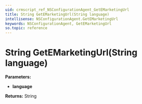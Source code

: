```yaml
---
uid: crmscript_ref_NSConfigurationAgent_GetEMarketingUrl
title: String GetEMarketingUrl(String language)
intellisense: NSConfigurationAgent.GetEMarketingUrl
keywords: NSConfigurationAgent, GetEMarketingUrl
so.topic: reference
---
```


# String GetEMarketingUrl(String language)

**Parameters:**
 - **language** 

**Returns:** String
